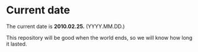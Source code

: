 # Current date

The current date is **2010.02.25.** (YYYY.MM.DD.)

This repository will be good when the world ends, so we will know how long it lasted.